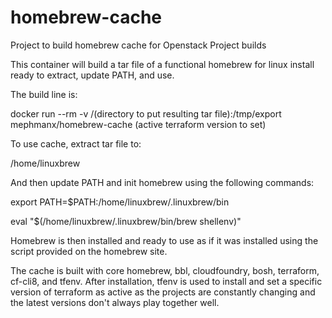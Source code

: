 # homebrew-cache
Project to build homebrew cache for Openstack Project builds

This container will build a tar file of a functional homebrew for linux install ready to extract, update PATH, and use.

The build line is:

docker run --rm -v /(directory to put resulting tar file):/tmp/export mephmanx/homebrew-cache (active terraform version to set)

To use cache, extract tar file to:

/home/linuxbrew

And then update PATH and init homebrew using the following commands:

export PATH=$PATH:/home/linuxbrew/.linuxbrew/bin

eval "$(/home/linuxbrew/.linuxbrew/bin/brew shellenv)"

Homebrew is then installed and ready to use as if it was installed using the script provided on the homebrew site.

The cache is built with core homebrew, bbl, cloudfoundry, bosh, terraform, cf-cli8, and tfenv.  After installation, tfenv is used to install and set a specific version of terraform as active as the projects are constantly changing and the latest versions don't always play together well.
